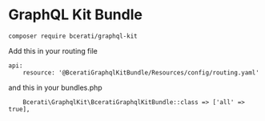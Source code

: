 # GraphQL Kit Bundle

```
composer require bcerati/graphql-kit
```

Add this in your routing file

```
api:
    resource: '@BceratiGraphqlKitBundle/Resources/config/routing.yaml'
```

and this in your bundles.php

```
    Bcerati\GraphqlKit\BceratiGraphqlKitBundle::class => ['all' => true],
```
